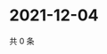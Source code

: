 # 2021-12-04

共 0 条

<!-- BEGIN WEIBO -->
<!-- 最后更新时间 Sat Dec 04 2021 13:13:32 GMT+0800 (China Standard Time) -->

<!-- END WEIBO -->
